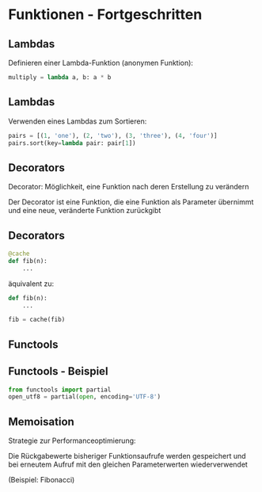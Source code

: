 # Funktionen - Fortgeschritten

## Lambdas

Definieren einer Lambda-Funktion (anonymen Funktion):

```py
multiply = lambda a, b: a * b
```

## Lambdas

Verwenden eines Lambdas zum Sortieren:

```py
pairs = [(1, 'one'), (2, 'two'), (3, 'three'), (4, 'four')]
pairs.sort(key=lambda pair: pair[1])
```

## Decorators

Decorator: Möglichkeit, eine Funktion nach deren Erstellung zu verändern

Der Decorator ist eine Funktion, die eine Funktion als Parameter übernimmt und eine neue, veränderte Funktion zurückgibt

## Decorators

```py
@cache
def fib(n):
    ...
```

äquivalent zu:

```py
def fib(n):
    ...

fib = cache(fib)
```

## Functools

## Functools - Beispiel

```py
from functools import partial
open_utf8 = partial(open, encoding='UTF-8')
```

## Memoisation

Strategie zur Performanceoptimierung:

Die Rückgabewerte bisheriger Funktionsaufrufe werden gespeichert und bei erneutem Aufruf mit den gleichen Parameterwerten wiederverwendet

(Beispiel: Fibonacci)
